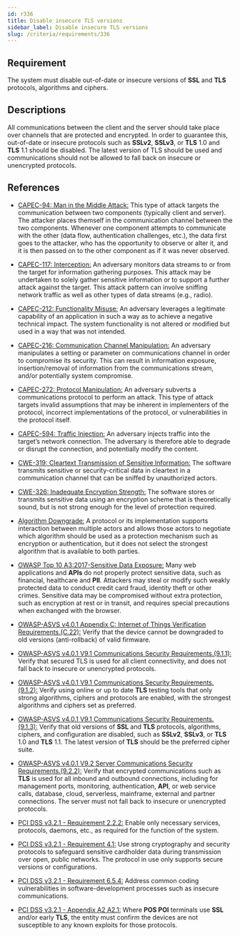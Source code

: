 ```yaml
---
id: r336
title: Disable insecure TLS versions
sidebar_label: Disable insecure TLS versions
slug: /criteria/requirements/336
---
```


## Requirement

The system must disable out-of-date
or insecure versions of **SSL**
and **TLS** protocols,
algorithms and ciphers.

## Descriptions

All communications between the client
and the server should take place over channels
that are protected and encrypted.
In order to guarantee this,
out-of-date or insecure protocols
such as **SSLv2**, **SSLv3**,
or **TLS** 1.0
and **TLS** 1.1 should be disabled.
The latest version of TLS
should be used
and communications
should not be allowed
to fall back on insecure
or unencrypted protocols.

## References

- [CAPEC-94: Man in the Middle Attack:](https://capec.mitre.org/data/definitions/94.html)
  This type of attack targets the communication
  between two components
  (typically client and server).
  The attacker places themself
  in the communication channel
  between the two components.
  Whenever one component attempts
  to communicate with the other
  (data flow, authentication challenges, etc.),
  the data first goes to the attacker,
  who has the opportunity
  to observe or alter it,
  and it is then passed on
  to the other component
  as if it was never observed.

- [CAPEC-117: Interception:](https://capec.mitre.org/data/definitions/117.html)
  An adversary monitors data streams to
  or from the target
  for information gathering purposes.
  This attack may be undertaken
  to solely gather sensitive information
  or to support a further attack
  against the target.
  This attack pattern
  can involve sniffing network traffic
  as well as other types
  of data streams (e.g., radio).

- [CAPEC-212: Functionality Misuse:](https://capec.mitre.org/data/definitions/212.html)
  An adversary leverages
  a legitimate capability of an application
  in such a way as to achieve
  a negative technical impact.
  The system functionality
  is not altered or modified
  but used in a way
  that was not intended.

- [CAPEC-216: Communication Channel Manipulation:](https://capec.mitre.org/data/definitions/216.html)
  An adversary manipulates a setting
  or parameter on communications channel
  in order to compromise its security.
  This can result in information exposure,
  insertion/removal of information
  from the communications stream,
  and/or potentially system compromise.

- [CAPEC-272: Protocol Manipulation:](https://capec.mitre.org/data/definitions/272.html)
  An adversary subverts
  a communications protocol
  to perform an attack.
  This type of attack targets
  invalid assumptions
  that may be inherent
  in implementers of the protocol,
  incorrect implementations of the protocol,
  or vulnerabilities
  in the protocol itself.

- [CAPEC-594: Traffic Injection:](https://capec.mitre.org/data/definitions/594.html)
  An adversary injects traffic
  into the target’s network connection.
  The adversary is therefore able
  to degrade
  or disrupt the connection,
  and potentially modify the content.

- [CWE-319: Cleartext Transmission of Sensitive Information:](https://cwe.mitre.org/data/definitions/319.html)
  The software transmits sensitive
  or security-critical data in cleartext
  in a communication channel
  that can be sniffed
  by unauthorized actors.

- [CWE-326: Inadequate Encryption Strength:](https://cwe.mitre.org/data/definitions/326.html)
  The software stores
  or transmits sensitive data
  using an encryption scheme
  that is theoretically sound,
  but is not strong enough
  for the level of protection required.

- [Algorithm Downgrade:](https://cwe.mitre.org/data/definitions/757.html)
  A protocol or its implementation
  supports interaction between multiple actors
  and allows those actors
  to negotiate which algorithm
  should be used
  as a protection mechanism
  such as encryption or authentication,
  but it does not select
  the strongest algorithm
  that is available to both parties.

- [OWASP Top 10 A3:2017-Sensitive Data Exposure:](https://owasp.org/www-project-top-ten/OWASP_Top_Ten_2017/Top_10-2017_A3-Sensitive_Data_Exposure)
  Many web applications and **APIs**
  do not properly protect sensitive data,
  such as financial,
  healthcare and **PII**.
  Attackers may steal
  or modify such weakly protected data
  to conduct credit card fraud,
  identity theft or other crimes.
  Sensitive data may be compromised
  without extra protection,
  such as encryption at rest
  or in transit,
  and requires special precautions
  when exchanged with the browser.

- [OWASP-ASVS v4.0.1 Appendix C: Internet of Things Verification Requirements.(C.22):](https://owasp.org/www-pdf-archive/OWASP_Application_Security_Verification_Standard_4.0-en.pdf)
  Verify that the device
  cannot be downgraded to old versions
  (anti-rollback) of valid firmware.

- [OWASP-ASVS v4.0.1 V9.1 Communications Security Requirements.(9.1.1):](https://owasp.org/www-pdf-archive/OWASP_Application_Security_Verification_Standard_4.0-en.pdf)
  Verify that secured TLS
  is used for all client connectivity,
  and does not fall back
  to insecure or unencrypted protocols.

- [OWASP-ASVS v4.0.1 V9.1 Communications Security Requirements.(9.1.2):](https://owasp.org/www-pdf-archive/OWASP_Application_Security_Verification_Standard_4.0-en.pdf)
  Verify using online
  or up to date **TLS** testing tools
  that only strong algorithms,
  ciphers and protocols are enabled,
  with the strongest algorithms
  and ciphers set as preferred.

- [OWASP-ASVS v4.0.1 V9.1 Communications Security Requirements.(9.1.3):](https://owasp.org/www-pdf-archive/OWASP_Application_Security_Verification_Standard_4.0-en.pdf)
  Verify that old versions of **SSL**
  and **TLS** protocols,
  algorithms, ciphers,
  and configuration are disabled,
  such as **SSLv2**, **SSLv3**,
  or **TLS** 1.0 and **TLS** 1.1.
  The latest version of **TLS**
  should be the preferred cipher suite.

- [OWASP-ASVS v4.0.1 V9.2 Server Communications Security Requirements.(9.2.2):](https://owasp.org/www-pdf-archive/OWASP_Application_Security_Verification_Standard_4.0-en.pdf)
  Verify that encrypted communications such as **TLS**
  is used for all inbound
  and outbound connections,
  including for management ports,
  monitoring, authentication, **API**,
  or web service calls,
  database, cloud, serverless,
  mainframe, external
  and partner connections.
  The server must not fall back
  to insecure or unencrypted protocols.

- [PCI DSS v3.2.1 - Requirement 2.2.2:](https://www.pcisecuritystandards.org/documents/PCI_DSS_v3-2-1.pdf)
  Enable only necessary services,
  protocols, daemons, etc.,
  as required for the function of the system.

- [PCI DSS v3.2.1 - Requirement 4.1:](https://www.pcisecuritystandards.org/documents/PCI_DSS_v3-2-1.pdf)
  Use strong cryptography
  and security protocols to safeguard
  sensitive cardholder data
  during transmission over open, public networks.
  The protocol in use only supports
  secure versions or configurations.

- [PCI DSS v3.2.1 - Requirement 6.5.4:](https://www.pcisecuritystandards.org/documents/PCI_DSS_v3-2-1.pdf)
  Address common coding vulnerabilities
  in software-development processes
  such as insecure communications.

- [PCI DSS v3.2.1 - Appendix A2 A2.1:](https://www.pcisecuritystandards.org/documents/PCI_DSS_v3-2-1.pdf)
  Where **POS POI** terminals
  use **SSL** and/or early **TLS**,
  the entity must confirm the devices
  are not susceptible to any known exploits
  for those protocols.
